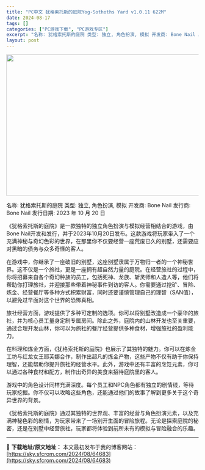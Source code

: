 ```yaml
---
title: "PC中文 犹格索托斯的庭院Yog-Sothoths Yard v1.0.11 622M"
date: 2024-08-17
tags: []
categories: ["PC游戏下载", "PC游戏专区"]
excerpt: "名称: 犹格索托斯的庭院 类型: 独立, 角色扮演, 模拟 开发商: Bone Nail 发行商: Bone Nail 发行日期: 2023 年 10 月 20 日 《犹格索托斯的庭院》是一款独特的独立角色扮演与模拟经营相结合的游戏，由Bone Nail开发和发行，并于2023年10月20日发布。这&hellip;"
layout: post
---
```


<img class="aligncenter size-full wp-image-64684" src="https://sky.sfcrom.com/wp-content/uploads/2024/08/2024081702040092.webp" alt="" width="660" height="370" />

名称: 犹格索托斯的庭院
类型: 独立, 角色扮演, 模拟
开发商: Bone Nail
发行商: Bone Nail
发行日期: 2023 年 10 月 20 日

《犹格索托斯的庭院》是一款独特的独立角色扮演与模拟经营相结合的游戏，由Bone Nail开发和发行，并于2023年10月20日发布。这款游戏将玩家带入了一个充满神秘与奇幻色彩的世界，在那里你不仅要经营一座荒废已久的别墅，还需要应对黑暗的债务与众多奇怪的客人。

在游戏中，你继承了一座破旧的别墅，这座别墅隶属于万物归一者的一个神秘世界。这不仅是一个旅社，更是一座拥有超自然力量的庭院。在经营旅社的过程中，你将招募来自各个奇幻种族的员工，包括死神、龙族、斩灵师和人造人等，他们将帮助你打理旅社，并迎接那些带着神秘事件到访的客人。你需要通过挖矿、冒险、炼金、经营餐厅等多种方式积累财富，同时还要谨慎管理自己的理智（SAN值），以避免过早面对这个世界的恐怖真相。

旅社经营方面，游戏提供了多种可定制的选项。你可以将别墅改造成一个豪华的旅社，并为核心员工量身定制专属房间。除此之外，庭院内的山林开发也至关重要，通过合理开发山林，你可以为旅社的餐厅经营提供多种食材，增强旅社的盈利能力。

在料理和炼金方面，《犹格索托斯的庭院》也展示了其独特的魅力。你可以在炼金工坊与红龙女王耶芙娜合作，制作出超凡的炼金产物，这些产物不仅有助于你保持理智，还能帮助你提升旅社的经营水平。此外，游戏中还有丰富的烹饪元素，你可以通过各种食材和配方，制作出奇异的美食来招待庭院里的客人。

游戏中的角色设计同样充满深度。每个员工和NPC角色都有独立的剧情线，等待玩家挖掘。你不仅可以攻略这些角色，还能通过他们的故事了解到更多关于这个奇异世界的背景。

《犹格索托斯的庭院》通过其独特的世界观、丰富的经营与角色扮演元素，以及充满神秘色彩的剧情，为玩家带来了一场别开生面的冒险旅程。无论是探索庭院的秘密，还是在别墅中经营旅社，玩家都将体验到前所未有的模拟与冒险融合的乐趣。

---
📖 **下载地址/原文地址：** 本文最初发布于我的博客网站：[https://sky.sfcrom.com/2024/08/64683](https://sky.sfcrom.com/2024/08/64683)
